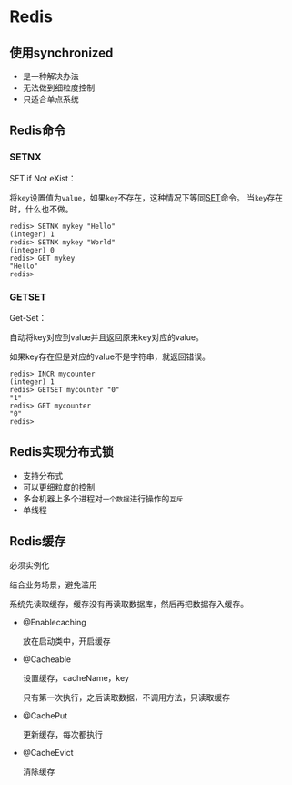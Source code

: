 # Redis

## 使用synchronized

- 是一种解决办法
- 无法做到细粒度控制
- 只适合单点系统

## Redis命令

### SETNX

SET if Not eXist：

将`key`设置值为`value`，如果`key`不存在，这种情况下等同[SET](http://redis.cn/commands/set.html)命令。 当`key`存在时，什么也不做。

```shell
redis> SETNX mykey "Hello"
(integer) 1
redis> SETNX mykey "World"
(integer) 0
redis> GET mykey
"Hello"
redis> 
```

### GETSET

Get-Set：

自动将key对应到value并且返回原来key对应的value。

如果key存在但是对应的value不是字符串，就返回错误。

```shell
redis> INCR mycounter
(integer) 1
redis> GETSET mycounter "0"
"1"
redis> GET mycounter
"0"
redis> 
```

## Redis实现分布式锁

- 支持分布式
- 可以更细粒度的控制
- 多台机器上多个进程对`一个数据`进行操作的`互斥`
- 单线程

## Redis缓存

必须实例化

结合业务场景，避免滥用

系统先读取缓存，缓存没有再读取数据库，然后再把数据存入缓存。

- @Enablecaching

  放在启动类中，开启缓存

- @Cacheable

  设置缓存，cacheName，key

  只有第一次执行，之后读取数据，不调用方法，只读取缓存

- @CachePut

  更新缓存，每次都执行

- @CacheEvict

  清除缓存